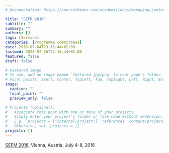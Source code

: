 ```yaml
---
# Documentation: https://sourcethemes.com/academic/docs/managing-content/

title: "SEFM 2016"
subtitle: ""
summary: ""
authors: []
tags: [Service]
categories: [Programme committees]
date: 2016-07-04T23:16:44+02:00
lastmod: 2020-07-26T23:16:44+02:00
featured: false
draft: false

# Featured image
# To use, add an image named `featured.jpg/png` to your page's folder.
# Focal points: Smart, Center, TopLeft, Top, TopRight, Left, Right, BottomLeft, Bottom, BottomRight.
image:
  caption: ""
  focal_point: ""
  preview_only: false

# Projects (optional).
#   Associate this post with one or more of your projects.
#   Simply enter your project's folder or file name without extension.
#   E.g. `projects = ["internal-project"]` references `content/project/deep-learning/index.md`.
#   Otherwise, set `projects = []`.
projects: []
---
```

[SEFM 2016](http://staf2016.conf.tuwien.ac.at/sefm), Vienna, Austria, July 4-8, 2016
